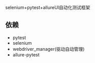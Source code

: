 selenium+pytest+allureUI自动化测试框架
## 依赖
- pytest
- selenium
- webdriver_manager(驱动自动管理)
- allure-pytest